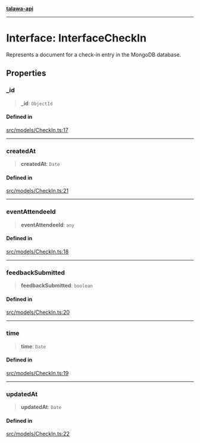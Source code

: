 [**talawa-api**](../../../README.md)

***

# Interface: InterfaceCheckIn

Represents a document for a check-in entry in the MongoDB database.

## Properties

### \_id

> **\_id**: `ObjectId`

#### Defined in

[src/models/CheckIn.ts:17](https://github.com/Suyash878/talawa-api/blob/b5a9d8b4a1ea678a3d6f5b710b3721f91a3052fc/src/models/CheckIn.ts#L17)

***

### createdAt

> **createdAt**: `Date`

#### Defined in

[src/models/CheckIn.ts:21](https://github.com/Suyash878/talawa-api/blob/b5a9d8b4a1ea678a3d6f5b710b3721f91a3052fc/src/models/CheckIn.ts#L21)

***

### eventAttendeeId

> **eventAttendeeId**: `any`

#### Defined in

[src/models/CheckIn.ts:18](https://github.com/Suyash878/talawa-api/blob/b5a9d8b4a1ea678a3d6f5b710b3721f91a3052fc/src/models/CheckIn.ts#L18)

***

### feedbackSubmitted

> **feedbackSubmitted**: `boolean`

#### Defined in

[src/models/CheckIn.ts:20](https://github.com/Suyash878/talawa-api/blob/b5a9d8b4a1ea678a3d6f5b710b3721f91a3052fc/src/models/CheckIn.ts#L20)

***

### time

> **time**: `Date`

#### Defined in

[src/models/CheckIn.ts:19](https://github.com/Suyash878/talawa-api/blob/b5a9d8b4a1ea678a3d6f5b710b3721f91a3052fc/src/models/CheckIn.ts#L19)

***

### updatedAt

> **updatedAt**: `Date`

#### Defined in

[src/models/CheckIn.ts:22](https://github.com/Suyash878/talawa-api/blob/b5a9d8b4a1ea678a3d6f5b710b3721f91a3052fc/src/models/CheckIn.ts#L22)
